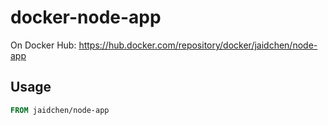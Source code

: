 # docker-node-app

On Docker Hub: https://hub.docker.com/repository/docker/jaidchen/node-app

## Usage

```Dockerfile
FROM jaidchen/node-app
```